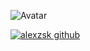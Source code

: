 ![Avatar](https://gitlab.com/uploads/-/system/user/avatar/21597156/avatar.png?width=800)


[![alexzsk github](https://github-readme-activity-graph.vercel.app/graph?username=alexzsk&theme=react-dark)](https://github.com/ashutosh00710/github-readme-activity-graph)

